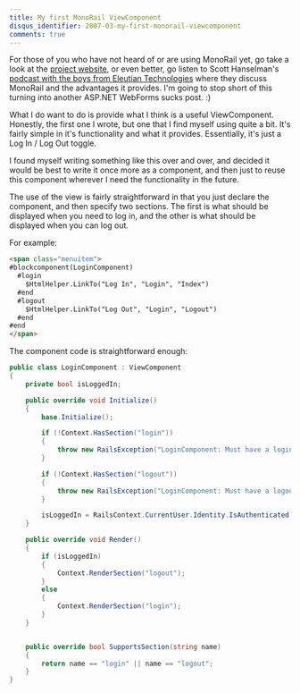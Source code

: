 ```yaml
---
title: My first MonoRail ViewComponent
disqus_identifier: 2007-03-my-first-monorail-viewcomponent
comments: true
---
```


For those of you who have not heard of or are using MonoRail yet, go take a look at the [project website][1], or even better, go listen to Scott Hanselman's [podcast with the boys from Eleutian Technologies][2] where they discuss MonoRail and the advantages it provides. I'm going to stop short of this turning into another ASP.NET WebForms sucks post. :)

What I do want to do is provide what I think is a useful ViewComponent. Honestly, the first one I wrote, but one that I find myself using quite a bit. It's fairly simple in it's functionality and what it provides. Essentially, it's just a Log In / Log Out toggle.

I found myself writing something like this over and over, and decided it would be best to write it once more as a component, and then just to reuse this component wherever I need the functionality in the future.

The use of the view is fairly straightforward in that you just declare the component, and then specify two sections. The first is what should be displayed when you need to log in, and the other is what should be displayed when you can log out.

For example:

``` html
<span class="menuitem">
#blockcomponent(LoginComponent)
  #login
    $HtmlHelper.LinkTo("Log In", "Login", "Index")
  #end
  #logout
    $HtmlHelper.LinkTo("Log Out", "Login", "Logout")
  #end
#end
</span>
```

The component code is straightforward enough:

``` csharp
public class LoginComponent : ViewComponent
{
    private bool isLoggedIn;

    public override void Initialize()
    {
        base.Initialize();

        if (!Context.HasSection("login"))
        {
            throw new RailsException("LoginComponent: Must have a login section defined");
        }

        if (!Context.HasSection("logout"))
        {
            throw new RailsException("LoginComponent: Must have a logout section defined");
        }

        isLoggedIn = RailsContext.CurrentUser.Identity.IsAuthenticated;
    }

    public override void Render()
    {
        if (isLoggedIn)
        {
            Context.RenderSection("logout");
        }
        else
        {
            Context.RenderSection("login");
        }
    }


    public override bool SupportsSection(string name)
    {
        return name == "login" || name == "logout";
    }
}
```

[1]:http://www.castleproject.org/monorail
[2]:http://www.hanselminutes.com/default.aspx?showID=71
